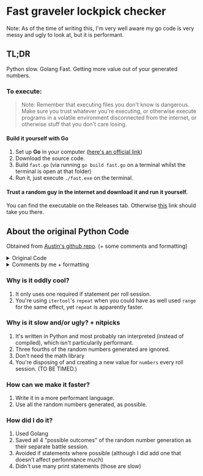 # Fast graveler lockpick checker

Note: As of the time of writing this, I'm very well aware my go code is very messy and ugly to look at, but it is performant.

## TL;DR
Python slow.
Golang Fast.
Getting more value out of your generated numbers.

### To execute:
> Note: Remember that executing files you don't know is dangerous. Make sure you trust whatever you're executing, or otherwise execute programs in a volatile environment disconnected from the internet, or otherwise stuff that you don't care losing.

#### Build it yourself with Go
1. Set up **Go** in your computer ([here's an official link](https://go.dev/doc/install))
2. Download the source code.
3. Build `fast.go` (via running `go build fast.go` on a terminal whilst the terminal is open at that folder)
4. Run it, just execute `./fast.exe` on the terminal.

#### Trust a random guy in the internet and download it and run it yourself.

You can find the executable on the Releases tab. Otherwise [this](releases/latest) link should take you there.

## About the original Python Code

Obtained from [Austin's github repo](https://github.com/arhourigan/graveler/blob/main/graveler.py). (+ some comments and formatting)


<details>
<summary>Original Code</summary>

```py
import random
import math
from itertools import repeat

# Indices 1 to 4, out of which one (pseudo random) result will be selected.
# This is the source of the 1 in 4 chance.
items = [1,2,3,4]

# This is where the results of the rolls are stored.
# It is reset on each iteration (don't need to declare it here, even)
# If the random "item" selected is "3", then the third index is incremented by 1. Similar with the other 3 indices.
# In this program, we consider a paralysis proc to be if the selected item is "1" (the first index).
numbers = [0,0,0,0]

# The amount of roll sessions that have been performed until now.
rolls = 0

# The greatest amount of paralysis procs in a single session.
maxOnes = 0

# Do roll sessions
# Until we hit 177 procs
# or until we hit a billion rolls.
while numbers[0] < 177 and rolls < 1_000_000_000:
    numbers = [0,0,0,0]
    for i in repeat(None, 231):
        roll = random.choice(items)
        numbers[roll-1] = numbers[roll-1] + 1
    rolls = rolls + 1
    if numbers[0] > maxOnes:
        maxOnes = numbers[0]

print("Highest Ones Roll:",maxOnes)

print("Number of Roll Sessions: ",rolls)
```
</details>


<details>
<summary>Comments by me + formatting</summary>

```py
import random
# Not used
import math
from itertools import repeat

# Indices 1 to 4, out of which one (pseudo random) result will be selected.
# This is the source of the 1 in 4 chance.
items = [1, 2, 3, 4]

# This is where the results of the rolls are stored.
# It is reset on each iteration (don't need to declare it here, even)
# If the random "item" selected is "3", then the third index is incremented by 1. Similar with the other 3 indices.
# In this program, we consider a paralysis proc to be if the selected item is "1" (the first index).
numbers = [0, 0, 0, 0]

# The amount of roll sessions that have been performed until now.
rolls = 0

# The greatest amount of paralysis procs in a single session.
maxOnes = 0

# Do roll sessions
# Until we hit 177 procs
# or until we hit a billion rolls.
while numbers[0] < 177 and rolls < 1_000_000_000:
    numbers = [0, 0, 0, 0]
    for i in repeat(None, 231):
        roll = random.choice(items)
        numbers[roll - 1] = numbers[roll - 1] + 1
    rolls = rolls + 1
    if numbers[0] > maxOnes:
        maxOnes = numbers[0]

print("Highest Ones Roll: ", maxOnes)

print("Number of Roll Sessions: ", rolls)
```
</details>

### Why is it oddly cool?
1. It only uses one required if statement per roll session.
2. You're using `itertool`'s `repeat` when you could have as well used `range` for the same effect, yet `repeat` is apparently faster.

### Why is it slow and/or ugly? + nitpicks
1. It's written in Python and most probably ran interpreted (instead of compiled), which isn't particularily performant.
2. Three fourths of the random numbers generated are ignored.
3. Don't need the math library
4. You're disposing of and creating a new value for `numbers` every roll session. (TO BE TIMED.)

### How can we make it faster?
1. Write it in a more performant language.
2. Use all the random numbers generated, as possible.

### How did I do it?
1. Used Golang
2. Saved all 4 "possible outcomes" of the random number generation as their separate battle session.
3. Avoided if statements where possible (although I did add one that doesn't affect perfonmance much)
4. Didn't use many print statements (those are slow)